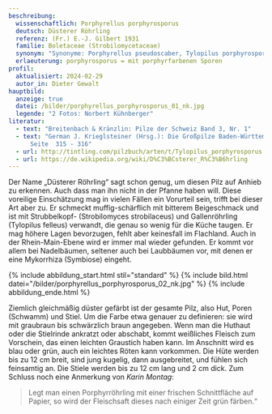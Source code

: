 ```yaml
---
beschreibung:
  wissenschaftlich: Porphyrellus porphyrosporus
  deutsch: Düsterer Röhrling
  referenz: (Fr.) E.-J. Gilbert 1931
  familie: Boletaceae (Strobilomycetaceae)
  synonym: "Synonyme: Porphyrellus pseudoscaber, Tylopilus porphyrosporus"
  erlaeuterung: porphyrosporus = mit porphyrfarbenen Sporen
profil:
  aktualisiert: 2024-02-29
  autor_in: Dieter Gewalt
hauptbild:
  anzeige: true
  datei: /bilder/porphyrellus_porphyrosporus_01_nk.jpg
  legende: "2 Fotos: Norbert Kühnberger"
literatur:
  - text: "Breitenbach & Kränzlin: Pilze der Schweiz Band 3, Nr. 1"
  - text: "German J. Krieglsteiner (Hrsg.): Die Großpilze Baden-Württembergs Band 2,
      Seite  315 - 316"
  - url: http://tintling.com/pilzbuch/arten/t/Tylopilus_porphyrosporus.html
  - url: https://de.wikipedia.org/wiki/D%C3%BCsterer_R%C3%B6hrling
---
```

Der Name „Düsterer Röhrling“ sagt schon genug, um diesen Pilz auf Anhieb zu erkennen. Auch dass man ihn nicht in der Pfanne haben will. Diese voreilige Einschätzung mag in vielen Fällen ein Vorurteil sein, trifft bei dieser Art aber zu. Er schmeckt muffig-schärflich mit bitterem Beigeschmack und ist mit Strubbelkopf- (Strobilomyces strobilaceus) und Gallenröhrling (Tylopilus felleus) verwandt, die genau so wenig für die Küche taugen. Er mag höhere Lagen bevorzugen, fehlt aber keinesfall im Flachland. Auch in der Rhein-Main-Ebene wird er immer mal wieder gefunden. Er kommt vor allem bei Nadelbäumen, seltener auch bei Laubbäumen vor, mit denen er eine Mykorrhiza (Symbiose) eingeht.

{% include abbildung_start.html stil="standard" %}
{% include bild.html datei="/bilder/porphyrellus_porphyrosporus_02_nk.jpg" %}
{% include abbildung_ende.html %}

Ziemlich gleichmäßig düster gefärbt ist der gesamte Pilz, also Hut, Poren (Schwamm) und Stiel. Um die Farbe etwa genauer zu definieren: sie wird mit graubraun bis schwärzlich braun angegeben. Wenn man die Huthaut oder die Stielrinde ankratzt oder abschabt, kommt weißliches Fleisch zum Vorschein, das einen leichten Graustich haben kann. Im Anschnitt wird es blau oder grün, auch ein leichtes Röten kann vorkommen. Die Hüte werden bis zu 12 cm breit, sind jung kugelig, dann ausgebreitet, und fühlen sich  feinsamtig an. Die Stiele werden bis zu 12 cm lang und 2 cm dick. Zum Schluss noch eine Anmerkung von *Karin Montag*:

> Legt man einen Porphyrröhrling mit einer frischen Schnittfläche auf Papier, so wird der Fleischsaft dieses nach einiger Zeit grün färben.“